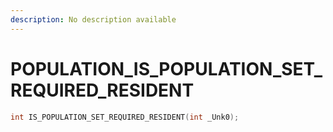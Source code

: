```yaml
---
description: No description available 
---
```


# POPULATION\_IS_POPULATION_SET_REQUIRED_RESIDENT

```cpp
int IS_POPULATION_SET_REQUIRED_RESIDENT(int _Unk0);
```